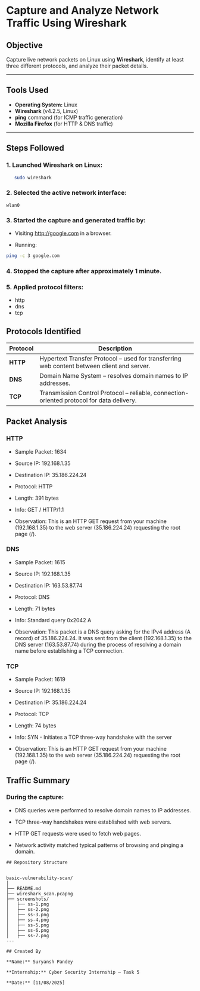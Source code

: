 # Capture and Analyze Network Traffic Using Wireshark

## Objective
Capture live network packets on Linux using **Wireshark**, identify at least three different protocols, and analyze their packet details.

---

## Tools Used
- **Operating System:** Linux
- **Wireshark** (v4.2.5, Linux)
- **ping** command (for ICMP traffic generation)
- **Mozilla Firefox** (for HTTP & DNS traffic)
---

## Steps Followed

### 1. **Launched Wireshark** on Linux:
```bash
   sudo wireshark
```
### 2. Selected the active network interface: 
```
wlan0
```
### 3. Started the capture and generated traffic by:

- Visiting http://google.com in a browser.

- Running:
```bash
ping -c 3 google.com
```
### 4. Stopped the capture after approximately 1 minute.

### 5. Applied protocol filters: 
- http
- dns 
- tcp


## Protocols Identified
| Protocol | Description                                                                                |
| -------- | ------------------------------------------------------------------------------------------ |
| **HTTP** | Hypertext Transfer Protocol – used for transferring web content between client and server. |
| **DNS**  | Domain Name System – resolves domain names to IP addresses.                                |
| **TCP**  | Transmission Control Protocol – reliable, connection-oriented protocol for data delivery.  |


## Packet Analysis
### HTTP
- Sample Packet: 1634

- Source IP: 192.168.1.35

- Destination IP: 35.186.224.24

- Protocol: HTTP

- Length: 391 bytes

- Info: GET / HTTP/1.1

- Observation: This is an HTTP GET request from your machine (192.168.1.35) to the web server (35.186.224.24) requesting the root page (/).

### DNS
- Sample Packet: 1615

- Source IP: 192.168.1.35

- Destination IP: 163.53.87.74

- Protocol: DNS

- Length: 71 bytes

- Info: Standard query 0x2042 A

- Observation: This packet is a DNS query asking for the IPv4 address (A record) of 35.186.224.24. It was sent from the client (192.168.1.35) to the DNS server (163.53.87.74) during the process of resolving a domain name before establishing a TCP connection.

### TCP
- Sample Packet: 1619

- Source IP: 192.168.1.35

- Destination IP: 35.186.224.24

- Protocol: TCP

- Length: 74 bytes

- Info: SYN - Initiates a TCP three-way handshake with the server

- Observation: This is an HTTP GET request from your machine (192.168.1.35) to the web server (35.186.224.24) requesting the root page (/).

## Traffic Summary
### During the capture:

- DNS queries were performed to resolve domain names to IP addresses.

- TCP three-way handshakes were established with web servers.

- HTTP GET requests were used to fetch web pages.

- Network activity matched typical patterns of browsing and pinging a domain.

```
## Repository Structure


basic-vulnerability-scan/
│
├── README.md
├── wireshark_scan.pcapng              
├── screenshots/                 
│   ├── ss-1.png
│   ├── ss-2.png
│   ├── ss-3.png
│   ├── ss-4.png
│   ├── ss-5.png
│   ├── ss-6.png
│   ├── ss-7.png
---

## Created By

**Name:** Suryansh Pandey

**Internship:** Cyber Security Internship – Task 5  

**Date:** [11/08/2025]